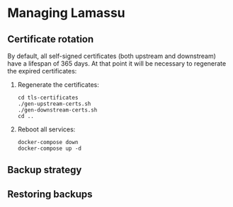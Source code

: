 # Managing Lamassu

## Certificate rotation

By default, all self-signed certificates (both upstream and downstream) have a lifespan of 365 days. At that point it will be necessary to regenerate the expired certificates:

1. Regenerate the certificates:
    ```
    cd tls-certificates
    ./gen-upstream-certs.sh
    ./gen-downstream-certs.sh
    cd ..
    ```

2. Reboot all services:
    ```
    docker-compose down
    docker-compose up -d
    ```

## Backup strategy

## Restoring backups